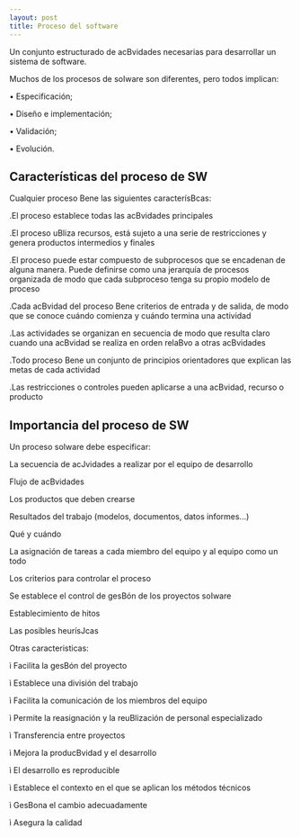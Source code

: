 ```yaml
---
layout: post
title: Proceso del software
---
```



Un conjunto estructurado de acBvidades necesarias para
desarrollar un sistema de software.

Muchos de los procesos de soIware son diferentes, pero todos
implican:

• Especificación;

• Diseño e implementación;

• Validación;

• Evolución.


Características del proceso de SW 
--

Cualquier proceso Bene las siguientes caracterísBcas:

.El proceso establece todas las acBvidades principales

.El proceso uBliza recursos, está sujeto a una serie de restricciones
y genera productos intermedios y finales

.El proceso puede estar compuesto de subprocesos que se
encadenan de alguna manera. Puede definirse como una
jerarquía de procesos organizada de modo que cada subproceso
tenga su propio modelo de proceso

.Cada acBvidad del proceso Bene criterios de entrada y de salida,
de modo que se conoce cuándo comienza y cuándo termina una
actividad

.Las actividades se organizan en secuencia de modo que resulta
claro cuando una acBvidad se realiza en orden relaBvo a otras
acBvidades

.Todo proceso Bene un conjunto de principios orientadores que
explican las metas de cada actividad

.Las restricciones o controles pueden aplicarse a una acBvidad,
recurso o producto


Importancia del proceso de SW 
--

Un proceso soIware debe especificar:

La secuencia de acJvidades a realizar por el equipo de desarrollo

Flujo de acBvidades

Los productos que deben crearse

Resultados del trabajo (modelos, documentos, datos informes...)

Qué y cuándo

La asignación de tareas a cada miembro del equipo y al equipo
como un todo

Los criterios para controlar el proceso

Se establece el control de gesBón de los proyectos soIware

Establecimiento de hitos

Las posibles heurísJcas

Otras caracteristicas:

ì Facilita la gesBón del proyecto

ì Establece una división del trabajo

ì Facilita la comunicación de los miembros del equipo

ì Permite la reasignación y la reuBlización de personal
especializado

ì Transferencia entre proyectos

ì Mejora la producBvidad y el desarrollo

ì El desarrollo es reproducible

ì Establece el contexto en el que se aplican los métodos técnicos

ì GesBona el cambio adecuadamente

ì Asegura la calidad
